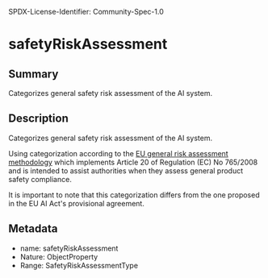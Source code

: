 SPDX-License-Identifier: Community-Spec-1.0

# safetyRiskAssessment

## Summary

Categorizes general safety risk assessment of the AI system.

## Description

Categorizes general safety risk assessment of the AI system.

Using categorization according to the [EU general risk assessment methodology](https://ec.europa.eu/docsroom/documents/17107) which implements Article 20 of Regulation (EC) No 765/2008 and is intended to assist authorities when they assess general product safety compliance.

It is important to note that this categorization differs from the one proposed in the EU AI Act's provisional agreement.

## Metadata

- name: safetyRiskAssessment
- Nature: ObjectProperty
- Range: SafetyRiskAssessmentType
